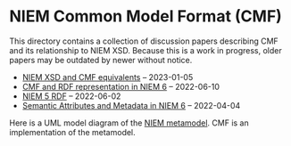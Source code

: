 # NIEM Common Model Format (CMF)

This directory contains a collection of discussion papers describing CMF and its relationship to NIEM XSD.  Because this is a work in progress, older papers may be outdated by newer without notice.

* [NIEM XSD and CMF equivalents](CMFandXSD.md) – 2023-01-05
* [CMF and RDF representation in NIEM 6](NIEM6-RDF-220610.md) – 2022-06-10
* [NIEM 5 RDF](NIEM5-RDF-220602.md) – 2022-06-02
* [Semantic Attributes and Metadata in NIEM 6](AttributesAndMetadata-220404.docx) – 2022-04-04

Here is a UML model diagram of the [NIEM metamodel](metamodel-UML.png).  CMF is an implementation of the metamodel.